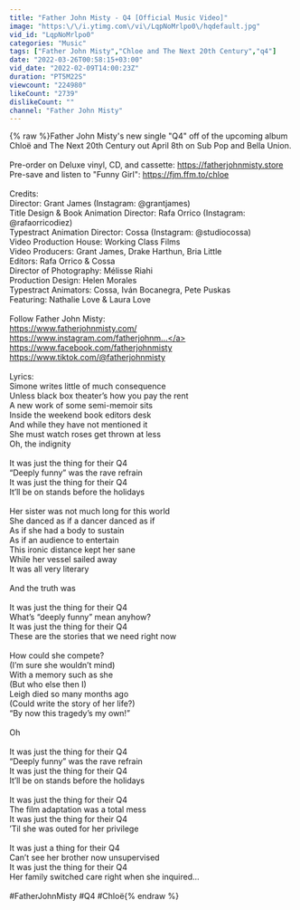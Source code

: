 ```yaml
---
title: "Father John Misty - Q4 [Official Music Video]"
image: "https:\/\/i.ytimg.com\/vi\/LqpNoMrlpo0\/hqdefault.jpg"
vid_id: "LqpNoMrlpo0"
categories: "Music"
tags: ["Father John Misty","Chloe and The Next 20th Century","q4"]
date: "2022-03-26T00:58:15+03:00"
vid_date: "2022-02-09T14:00:23Z"
duration: "PT5M22S"
viewcount: "224980"
likeCount: "2739"
dislikeCount: ""
channel: "Father John Misty"
---
```

{% raw %}Father John Misty's new single &quot;Q4&quot; off of the upcoming album Chloë and The Next 20th Century out April 8th on Sub Pop and Bella Union.<br /><br />Pre-order on Deluxe vinyl, CD, and cassette: <a rel="nofollow" target="blank" href="https://fatherjohnmisty.store">https://fatherjohnmisty.store</a><br />Pre-save and listen to &quot;Funny Girl&quot;: <a rel="nofollow" target="blank" href="https://fjm.ffm.to/chloe">https://fjm.ffm.to/chloe</a><br /><br />Credits:<br />Director: Grant James (Instagram: @grantjames)<br />Title Design &amp; Book Animation Director: Rafa Orrico (Instagram: @rafaorricodiez)<br />Typestract Animation Director: Cossa (Instagram: @studiocossa)<br />Video Production House: Working Class Films <br />Video Producers: Grant James, Drake Harthun, Bria Little<br />Editors: Rafa Orrico &amp; Cossa <br />Director of Photography: Mélisse Riahi<br />Production Design: Helen Morales <br />Typestract Animators: Cossa, Iván Bocanegra, Pete Puskas <br />Featuring: Nathalie Love &amp; Laura Love<br /><br />Follow Father John Misty: <br /><a rel="nofollow" target="blank" href="https://www.fatherjohnmisty.com/">https://www.fatherjohnmisty.com/</a><br /><a rel="nofollow" target="blank" href="https://www.instagram.com/fatherjohnm...">https://www.instagram.com/fatherjohnm...</a><br /><a rel="nofollow" target="blank" href="https://www.facebook.com/fatherjohnmisty">https://www.facebook.com/fatherjohnmisty</a><br /><a rel="nofollow" target="blank" href="https://www.tiktok.com/@fatherjohnmisty">https://www.tiktok.com/@fatherjohnmisty</a><br /><br />Lyrics:<br />Simone writes little of much consequence<br />Unless black box theater’s how you pay the rent<br />A new work of some semi-memoir sits<br />Inside the weekend book editors desk<br />And while they have not mentioned it<br />She must watch roses get thrown at less<br />Oh, the indignity<br /> <br />It was just the thing for their Q4<br />“Deeply funny” was the rave refrain<br />It was just the thing for their Q4<br />It’ll be on stands before the holidays<br /> <br />Her sister was not much long for this world<br />She danced as if a dancer danced as if<br />As if she had a body to sustain<br />As if an audience to entertain<br />This ironic distance kept her sane<br />While her vessel sailed away<br />It was all very literary<br /> <br />And the truth was<br /> <br />It was just the thing for their Q4<br />What’s “deeply funny” mean anyhow?<br />It was just the thing for their Q4<br />These are the stories that we need right now<br /> <br />How could she compete?<br />(I’m sure she wouldn’t mind)<br />With a memory such as she<br />(But who else then I)<br />Leigh died so many months ago<br />(Could write the story of her life?)<br />“By now this tragedy’s my own!”<br /> <br />Oh<br /> <br />It was just the thing for their Q4<br />“Deeply funny” was the rave refrain<br />It was just the thing for their Q4<br />It’ll be on stands before the holidays<br /> <br />It was just the thing for their Q4<br />The film adaptation was a total mess<br />It was just the thing for their Q4<br />’Til she was outed for her privilege<br /> <br />It was just a thing for their Q4<br />Can’t see her brother now unsupervised<br />It was just the thing for their Q4<br />Her family switched care right when she inquired…<br /><br />#FatherJohnMisty #Q4 #Chloë{% endraw %}
